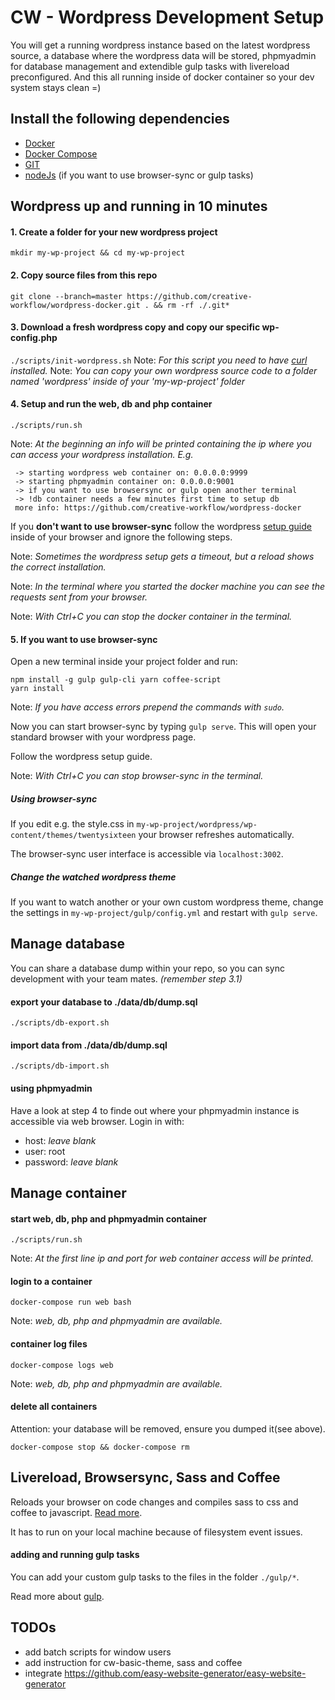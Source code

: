 # CW - Wordpress Development Setup
You will get a running wordpress instance based on the latest wordpress source, a database where the wordpress data will be stored, phpmyadmin for database management and extendible gulp tasks with livereload preconfigured. And this all running inside of docker container so your dev system stays clean =)

## Install the following dependencies
  * [Docker](https://docs.docker.com/engine/installation)
  * [Docker Compose](https://docs.docker.com/compose/install/)
  * [GIT](https://git-scm.com/book/en/v2/Getting-Started-Installing-Git)
  * [nodeJs](https://nodejs.org) (if you want to use browser-sync or gulp tasks)

## Wordpress up and running in 10 minutes

#### 1. Create a folder for your new wordpress project
`mkdir my-wp-project && cd my-wp-project`


#### 2. Copy source files from this repo
`git clone --branch=master https://github.com/creative-workflow/wordpress-docker.git . && rm -rf ./.git*`


#### 3. Download a fresh wordpress copy and copy our specific wp-config.php
`./scripts/init-wordpress.sh`
Note: *For this script you need to have [curl](https://curl.haxx.se/) installed.*
Note: *You can copy your own wordpress source code to a folder named 'wordpress' inside of your 'my-wp-project' folder*

#### 4. Setup and run the web, db and php container
`./scripts/run.sh`

Note: *At the beginning an info will be printed containing the ip where you can access your wordpress installation. E.g.*

```
 -> starting wordpress web container on: 0.0.0.0:9999
 -> starting phpmyadmin container on: 0.0.0.0:9001
 -> if you want to use browsersync or gulp open another terminal
 -> !db container needs a few minutes first time to setup db
 more info: https://github.com/creative-workflow/wordpress-docker
```

If you **don't want to use browser-sync** follow the wordpress [setup guide](https://codex.wordpress.org/Installing_WordPress#Step_5:_Run_the_Install_Script) inside of your browser and ignore the following steps.

Note: *Sometimes the wordpress setup gets a timeout, but a reload shows the correct installation.*

Note: *In the terminal where you started the docker machine you can see the requests sent from your browser.*

Note: *With Ctrl+C you can stop the docker container in the terminal.*


#### 5. If you want to use browser-sync
Open a new terminal inside your project folder and run:

```
npm install -g gulp gulp-cli yarn coffee-script
yarn install
```

Note: *If you have access errors prepend the commands with `sudo`.*

Now you can start browser-sync by typing `gulp serve`. This will open your standard browser with your wordpress page.

Follow the wordpress setup guide.

Note: *With Ctrl+C you can stop browser-sync in the terminal.*

##### Using browser-sync

If you edit e.g. the style.css in `my-wp-project/wordpress/wp-content/themes/twentysixteen` your browser refreshes automatically.

The browser-sync user interface is accessible via `localhost:3002`.

##### Change the watched wordpress theme

If you want to watch another or your own custom wordpress theme, change the settings in `my-wp-project/gulp/config.yml` and restart with `gulp serve`.


## Manage database
You can share a database dump within your repo, so you can sync development with your team mates. *(remember step 3.1)*
#### export your database to ./data/db/dump.sql
`./scripts/db-export.sh`

#### import data from ./data/db/dump.sql
`./scripts/db-import.sh`

#### using phpmyadmin
Have a look at step 4 to finde out where your phpmyadmin instance is accessible via web browser. Login in with:
  * host: *leave blank*
  * user: root
  * password: *leave blank*

## Manage container
#### start web, db, php and phpmyadmin container
`./scripts/run.sh`

Note: *At the first line ip and port for web container access will be printed.*

#### login to a container
`docker-compose run web bash`

Note: *web, db, php and phpmyadmin are available.*

#### container log files
`docker-compose logs web`

Note: *web, db, php and phpmyadmin are available.*



#### delete all containers
Attention: your database will be removed, ensure you dumped it(see above).

`docker-compose stop && docker-compose rm`


## Livereload, Browsersync, Sass and Coffee
Reloads your browser on code changes and compiles sass to css and coffee to javascript. [Read more](https://www.browsersync.io/).

It has to run on your local machine because of filesystem event issues.

#### adding and running gulp tasks
You can add your custom gulp tasks to the files in the folder `./gulp/*`.

Read more about [gulp](https://github.com/gulpjs/gulp/blob/master/docs/API.md).


## TODOs
  * add batch scripts for window users
  * add instruction for cw-basic-theme, sass and coffee
  * integrate https://github.com/easy-website-generator/easy-website-generator

